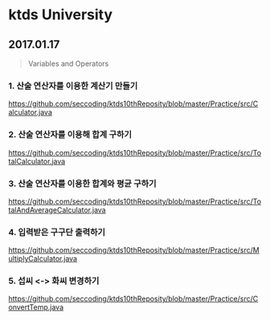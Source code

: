 # ktds University 

## 2017.01.17
> Variables and Operators

>>
### 1. 산술 연산자를 이용한 계산기 만들기
https://github.com/seccoding/ktds10thReposity/blob/master/Practice/src/Calculator.java
### 2. 산술 연산자를 이용해 합계 구하기
https://github.com/seccoding/ktds10thReposity/blob/master/Practice/src/TotalCalculator.java
### 3. 산술 연산자를 이용한 합계와 평균 구하기
https://github.com/seccoding/ktds10thReposity/blob/master/Practice/src/TotalAndAverageCalculator.java
### 4. 입력받은 구구단 출력하기
https://github.com/seccoding/ktds10thReposity/blob/master/Practice/src/MultiplyCalculator.java
### 5. 섭씨 <-> 화씨 변경하기
https://github.com/seccoding/ktds10thReposity/blob/master/Practice/src/ConvertTemp.java
